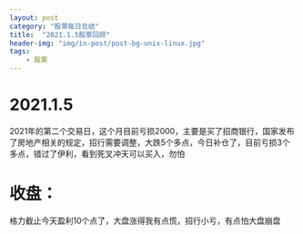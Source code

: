 ```yaml
---
layout: post
category: "股票每日总结"
title:  "2021.1.5股票回顾"
header-img: "img/in-post/post-bg-unix-linux.jpg"
tags:
    - 股票
---
```



# 2021.1.5
2021年的第二个交易日，这个月目前亏损2000，主要是买了招商银行，国家发布了房地产相关的规定，招行需要调整，大跌5个多点，今日补仓了，目前亏损3个多点，错过了伊利，看到死叉冲天可以买入，勿怕
# 收盘：
格力截止今天盈利10个点了，大盘涨得我有点慌，招行小亏，有点怕大盘崩盘

